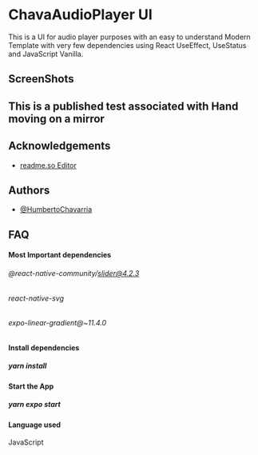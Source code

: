 
# ChavaAudioPlayer UI

This is a UI for audio player purposes with an easy to understand Modern Template with very few dependencies using React UseEffect, UseStatus and JavaScript Vanilla.

## ScreenShots





## This is a published test associated with Hand moving on a mirror
## Acknowledgements


 - [readme.so Editor](https://readme.so/es/editor)
## Authors

- [@HumbertoChavarria](https://github.com/chavarriahumberto7)


## FAQ
#### Most Important dependencies

 ###### @react-native-community/slider@4.2.3
 ###### react-native-svg
 ###### expo-linear-gradient@~11.4.0

 #### Install dependencies
##### yarn install

#### Start the App
##### yarn expo start


#### Language used

JavaScript


```